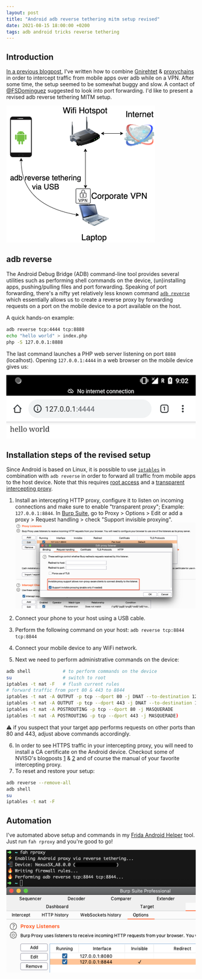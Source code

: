 ```yaml
---
layout: post
title: "Android adb reverse tethering mitm setup revised"
date: 2021-08-15 18:00:00 +0200
tags: adb android tricks reverse tethering
--- 
```


## Introduction
[In a previous blogpost][previous_blog_post], I've written how to combine [Gnirehtet][gnirehtet] & [proxychains][proxychains] in order to intercept traffic from mobile apps over adb while on a VPN. After some time, the setup seemed to be somewhat buggy and slow. A contact of [@FSDominguez][FSDominguez] suggested to look into port forwarding. I'd like to present a revised adb reverse tethering MITM setup.

![reversetether_mitm_vpn][reversetether_mitm_vpn]

## adb reverse
The Android Debug Bridge (ADB) command-line tool provides several utilities such as performing shell commands on the device, (un)installing apps, pushing/pulling files and port forwarding. Speaking of port forwarding, there's a nifty yet relatively less known command [`adb reverse`][adb_reverse_doc] which essentially allows us to create a reverse proxy by forwarding requests on a port on the mobile device to a port available on the host.

A quick hands-on example: 

```bash
adb reverse tcp:4444 tcp:8888
echo "hello world" > index.php
php -S 127.0.0.1:8888
```

The last command launches a PHP web server listening on port `8888` (localhost). Opening `127.0.0.1:4444` in a web browser on the mobile device gives us:

![adb_reverse_browser][adb_reverse_browser]

## Installation steps of the revised setup 

Since Android is based on Linux, it is possible to use [`iptables`][iptables] in combination with `adb reverse` in order to forward all traffic from mobile apps to the host device. Note that this requires [root access][wiki_android_root] and a [transparent intercepting proxy][wiki_transparent_proxy].

1. Install an intercepting HTTP proxy, configure it to listen on incoming connections and make sure to enable "transparent proxy"; Example: `127.0.0.1:8844`. In [Burp Suite][burp], go to Proxy > Options > Edit or add a proxy > Request handling > check "Support invisible proxying".
![burp_transparent_proxy][burp_transparent_proxy]

2. Connect your phone to your host using a USB cable.
3. Perform the following command on your host: `adb reverse tcp:8844 tcp:8844`
4. Connect your mobile device to any WiFi network.
5. Next we need to perform administrative commands on the device:
```bash
adb shell            # to perform commands on the device
su                   # switch to root
iptables -t nat -F   # flush current rules
# forward traffic from port 80 & 443 to 8844
iptables -t nat -A OUTPUT -p tcp --dport 80 -j DNAT --to-destination 127.0.0.1:8844
iptables -t nat -A OUTPUT -p tcp --dport 443 -j DNAT --to-destination 127.0.0.1:8844
iptables -t nat -A POSTROUTING -p tcp --dport 80 -j MASQUERADE 
iptables -t nat -A POSTROUTING -p tcp --dport 443 -j MASQUERADE)
```
⚠️ if you suspect that your target app performs requests on other ports than 80 and 443, adjust above commands accordingly.

6. In order to see HTTPS traffic in your intercepting proxy, you will need to install a CA certificate on the Android device. Checkout some of NVISO's blogposts [1][nviso_1] & [2][nviso_2] and of course the manual of your favorite intercepting proxy.
7. To reset and restore your setup:
```bash
adb reverse --remove-all
adb shell
su
iptables -t nat -F
```

## Automation
I've automated above setup and commands in my [Frida Android Helper][fah_github] tool. Just run `fah rproxy` and you're good to go!

![fah_rproxy][fah_rproxy]


[previous_blog_post]: /2020/10/20/Android-adb-reverse-tethering-mitm-setup.html
[FSDominguez]: https://twitter.com/FSDominguez
[gnirehtet]: https://github.com/Genymobile/gnirehtet
[iptables]: https://linux.die.net/man/8/iptables
[burp]: https://portswigger.net/burp
[proxychains]: https://github.com/rofl0r/proxychains-ng
[wiki_android_root]: https://en.wikipedia.org/wiki/Rooting_(Android)
[wiki_transparent_proxy]: https://en.wikipedia.org/wiki/Proxy_server#Transparent_proxy
[adb_reverse_doc]: https://android.googlesource.com/platform/system/core/+/fb60e6c9aed973759e1fbd66a1dfbfc5b7cdaef6/adb/SERVICES.TXT#240
[nviso_1]: https://blog.nviso.eu/2017/12/22/intercepting-https-traffic-from-apps-on-android-7-using-magisk-burp/
[nviso_2]: https://blog.nviso.eu/2018/01/31/using-a-custom-root-ca-with-burp-for-inspecting-android-n-traffic/
[fah_github]: https://github.com/Hamz-a/frida-android-helper
[reversetether_mitm_vpn]: /assets/files/android_adb_reverse_tethering_mitm_setup_revised/reversetether_mitm_vpn.png
[adb_reverse_browser]: /assets/files/android_adb_reverse_tethering_mitm_setup_revised/adb_reverse_browser.png
[burp_transparent_proxy]: /assets/files/android_adb_reverse_tethering_mitm_setup_revised/burp_transparent_proxy.png
[fah_rproxy]: /assets/files/android_adb_reverse_tethering_mitm_setup_revised/fah_rproxy.png

